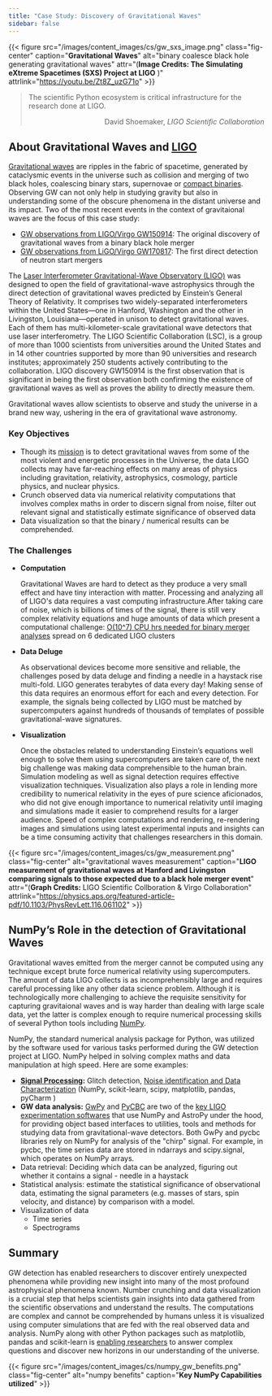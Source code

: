 ```yaml
---
title: "Case Study: Discovery of Gravitational Waves"
sidebar: false
---
```


{{< figure src="/images/content_images/cs/gw_sxs_image.png" 
    class="fig-center" caption="**Gravitational Waves**" 
    alt="binary coalesce black hole generating gravitational waves"
    attr="(**Image Credits: The Simulating eXtreme Spacetimes (SXS) Project at LIGO** )"
    attrlink="https://youtu.be/Zt8Z_uzG71o" >}}

<blockquote cite="https://www.youtube.com/watch?v=BIvezCVcsYs">
  <p>
    The scientific Python ecosystem is critical infrastructure for the research
    done at LIGO.
  </p>
  <footer align="right">
    David Shoemaker,
    <cite>LIGO Scientific Collaboration</cite>
  </footer>
</blockquote>

## About Gravitational Waves and [LIGO](https://www.ligo.caltech.edu)

[Gravitational
waves](https://en.wikipedia.org/wiki/First_observation_of_gravitational_waves)
are ripples in the fabric of spacetime, generated by cataclysmic events in the
universe such as collision and merging of two black holes, coalescing binary
stars, supernovae or [compact
binaries](https://wwwmpa.mpa-garching.mpg.de/~hsr/researchcb-en.html). Observing
GW can not only help in studying gravity but also in understanding some of the
obscure phenomena in the distant universe and its impact. Two of the most recent
events in the context of gravitaional waves are the focus of this case study:

* [GW observations from LIGO/Virgo
GW150914](https://en.wikipedia.org/wiki/First_observation_of_gravitational_waves):
The original discovery of gravitational waves from a binary black hole merger
* [GW observations from LiGO/Virgo
GW170817](https://en.wikipedia.org/wiki/GW170817): The first direct detection
of neutron start mergers 

The [Laser Interferometer Gravitational-Wave Observatory
(LIGO)](https://www.ligo.caltech.edu) was designed to open the field of
gravitational-wave astrophysics through the direct detection of gravitational
waves predicted by Einstein’s General Theory of Relativity. It comprises two
widely-separated interferometers within the United States—one in Hanford,
Washington and the other in Livingston, Louisiana—operated in unison to detect
gravitational waves. Each of them has multi-kilometer-scale gravitational wave
detectors that use laser interferometry.  The LIGO Scientific Collaboration
(LSC), is a group of more than 1000 scientists from universities around the
United States and in 14 other countries supported by more than 90 universities
and research institutes; approximately 250 students actively contributing to the
collaboration. LIGO discovery GW150914 is the first observation that is
significant in being the first observation both confirming the existence of
gravitational waves as well as proves the ability to directly measure them. 

Gravitational waves allow scientists to observe and study the universe in a
brand new way, ushering in the era of gravitational wave astronomy.

### Key Objectives

* Though its [mission](https://www.ligo.caltech.edu/page/what-is-ligo) is to
  detect gravitational waves from some of the most violent and energetic
processes in the Universe, the data LIGO collects may have far-reaching effects
on many areas of physics including gravitation, relativity, astrophysics,
cosmology, particle physics, and nuclear physics.
* Crunch observed data via numerical relativity computations that involves
  complex maths in order to discern signal from noise, filter out relevant
signal and statistically estimate significance of observed data 
* Data visualization so that the binary / numerical results can be
  comprehended.
 

### The Challenges 

* **Computation**

    Gravitational Waves are hard to detect as they produce a very small effect
and have tiny interaction with matter.  Processing and analyzing all of LIGO's
data requires a vast computing infrastructure.After taking care of noise, which
is billions of times of the signal, there is still very complex relativity
equations and huge amounts of data which present a computational challenge:
[O(10^7) CPU hrs needed for binary merger
analyses](https://youtu.be/7mcHknWWzNI) spread on 6 dedicated LIGO clusters 

* **Data Deluge**

    As observational devices become more sensitive and reliable, the challenges
posed by data deluge and finding a needle in a haystack rise multi-fold.  LIGO
generates terabytes of data every day! Making sense of this data requires an
enormous effort for each and every detection. For example, the signals being
collected by LIGO must be matched by supercomputers against hundreds of
thousands of templates of possible gravitational-wave signatures. 

* **Visualization**

    Once the obstacles related to understanding Einstein’s equations well enough
to solve them using supercomputers are taken care of, the next big challenge was
making data comprehensible to the human brain. Simulation modeling as well as
signal detection requires effective visualization techniques.  Visualization
also plays a role in lending more credibility to numerical relativity in the
eyes of pure science aficionados, who did not give enough importance to
numerical relativity until imaging and simulations made it easier to comprehend
results for a larger audience.  Speed of complex computations and rendering,
re-rendering images and simulations using latest experimental inputs and
insights can be a time consuming activity that challenges researchers in this
domain.

{{< figure src="/images/content_images/cs/gw_measurement.png" 
    class="fig-center" alt="gravitational waves measurement" 
    caption="**LIGO measurement of gravitational waves at Hanford and Livingston comparing signals to those expected due to a black hole merger event**" 
    attr="(**Graph Credits:** LIGO Scientific Collboration & Virgo Collaboration" 
    attrlink="https://physics.aps.org/featured-article-pdf/10.1103/PhysRevLett.116.061102" >}}

## NumPy’s Role in the detection of Gravitational Waves
	
Gravitational waves emitted from the merger cannot be computed using any
technique except brute force numerical relativity using supercomputers.  The
amount of data LIGO collects is as incomprehensibly large and requires careful
processing like any other data science problem.  Although it is technologically
more challenging to achieve the requisite sensitivity for capturing
gravitaional waves and is way harder than dealing with large scale data, yet
the latter is complex enough to require numerical processing skills of several
Python tools including
[NumPy](https://towardsdatascience.com/2020-how-a-i-could-help-astronomers-sorting-big-data-811571705707).

NumPy, the standard numerical analysis package for Python,  was utilized by the
software used for various tasks performed during the GW detection project at
LIGO. NumPy helped in solving complex maths and data manipulation at high speed.
Here are some examples:

* **[Signal Processing](https://www.uv.es/virgogroup/Denoising_ROF.html):**  Glitch
  detection,  [Noise identification and Data
Characterization](https://ep2016.europython.eu/media/conference/slides/pyhton-in-gravitational-waves-research-communities.pdf)
(NumPy, scikit-learn, scipy, matplotlib, pandas, pyCharm )
* **GW data analysis:**
  [GwPy](https://gwpy.github.io/docs/stable/overview.html) and
[PyCBC](https://pycbc.org) are two of the [key LIGO experimentation 
softwares](https://github.com/lscsoft) 
that use NumPy and AstroPy under the hood, for providing
object based interfaces to utilities, tools and methods for studying data from
gravitational-wave detectors. Both GwPy and pycbc libraries rely on NumPy for
analysis of the "chirp" signal. For example, in pycbc, the time series data are
stored in ndarrays and scipy.signal, which operates on NumPy arrays.
* Data retrieval: Deciding which data can be analyzed, figuring out whether it
  contains a signal - needle in a haystack
* Statistical analysis: estimate the statistical significance of observational
  data, estimating the signal parameters (e.g. masses of stars, spin velocity,
and distance) by comparison with a model.
* Visualization of data
  - Time series
  - Spectrograms

## Summary

GW detection has enabled researchers to discover entirely unexpected phenomena
while providing new insight into many of the most profound astrophysical
phenomena known. Number crunching and data visualization is a crucial step that
helps scientists gain insights into data gathered from the scientific
observations and understand the results. The computations are complex and cannot
be comprehended by humans unless it is visualized using computer simulations
that are fed with the real observed data and analysis.  NumPy along with other
Python packages such as matplotlib, pandas and scikit-learn is [enabling
researchers](https://www.gw-openscience.org/events/GW150914/) to answer complex
questions and discover new horizons in our understanding of the universe.

{{< figure src="/images/content_images/cs/numpy_gw_benefits.png"
    class="fig-center" alt="numpy benefits" caption="**Key NumPy Capabilities utilized**" >}}
